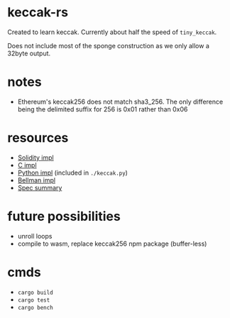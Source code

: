 # keccak-rs
Created to learn keccak. Currently about half the speed of `tiny_keccak`.

Does not include most of the sponge construction as we only allow a 32byte output.

# notes
- Ethereum's keccak256 does not match sha3_256. The only difference being the delimited suffix for 256 is 0x01 rather than 0x06

# resources
- [Solidity impl](https://github.com/SmartPool/contracts/blob/develop/contracts/Ethash.sol)
- [C impl](https://github.com/mjosaarinen/tiny_sha3)
- [Python impl](https://github.com/XKCP/XKCP/blob/master/Standalone/CompactFIPS202/Python/CompactFIPS202.py) (included in `./keccak.py`)
- [Bellman impl](https://github.com/zatoichi-labs/bellman-keccak256/blob/master/src/lib.rs)
- [Spec summary](https://keccak.team/keccak_specs_summary.html)

# future possibilities
- unroll loops
- compile to wasm, replace keccak256 npm package (buffer-less)

# cmds
- `cargo build`
- `cargo test`
- `cargo bench`